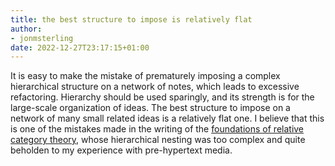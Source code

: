 ```yaml
---
title: the best structure to impose is relatively flat
author:
- jonmsterling
date: 2022-12-27T23:17:15+01:00
---
```


It is easy to make the mistake of prematurely imposing a complex hierarchical structure on a network of notes, which leads to excessive refactoring. Hierarchy should be used sparingly, and its strength is for the large-scale organization of ideas. The best structure to impose on a network of many small related ideas is a relatively flat one. I believe that this is one of the mistakes made in the writing of the [foundations of relative category theory](frct-003I), whose hierarchical nesting was too complex and quite beholden to my experience with pre-hypertext media.

